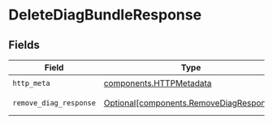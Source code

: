 # DeleteDiagBundleResponse


## Fields

| Field                                                                                    | Type                                                                                     | Required                                                                                 | Description                                                                              |
| ---------------------------------------------------------------------------------------- | ---------------------------------------------------------------------------------------- | ---------------------------------------------------------------------------------------- | ---------------------------------------------------------------------------------------- |
| `http_meta`                                                                              | [components.HTTPMetadata](../../models/components/httpmetadata.md)                       | :heavy_check_mark:                                                                       | N/A                                                                                      |
| `remove_diag_response`                                                                   | [Optional[components.RemoveDiagResponse]](../../models/components/removediagresponse.md) | :heavy_minus_sign:                                                                       | a list of any objects                                                                    |